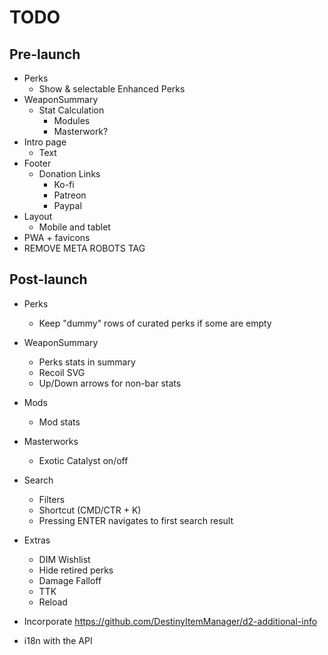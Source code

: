 # TODO

## Pre-launch

* Perks
  * Show & selectable Enhanced Perks
* WeaponSummary
  * Stat Calculation
    * Modules
    * Masterwork?
* Intro page
  * Text
* Footer
  * Donation Links
    * Ko-fi
    * Patreon
    * Paypal
* Layout
  * Mobile and tablet
* PWA + favicons
* REMOVE META ROBOTS TAG

## Post-launch

* Perks
  * Keep "dummy" rows of curated perks if some are empty
* WeaponSummary
  * Perks stats in summary
  * Recoil SVG
  * Up/Down arrows for non-bar stats
* Mods
  * Mod stats
* Masterworks
  * Exotic Catalyst on/off
* Search
  * Filters
  * Shortcut (CMD/CTR + K)
  * Pressing ENTER navigates to first search result
* Extras
  * DIM Wishlist
  * Hide retired perks
  * Damage Falloff
  * TTK
  * Reload


* Incorporate https://github.com/DestinyItemManager/d2-additional-info
* i18n with the API